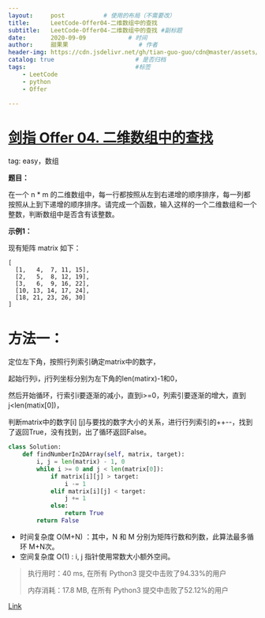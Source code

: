 ```yaml
---
layout:     post           # 使用的布局（不需要改）
title:      LeetCode-Offer04-二维数组中的查找
subtitle:   LeetCode-Offer04-二维数组中的查找 #副标题
date:       2020-09-09            # 时间
author:     甜果果                    # 作者
header-img: https://cdn.jsdelivr.net/gh/tian-guo-guo/cdn@master/assets/picgoimg/20200701171155.png  #背景图片
catalog: true                       # 是否归档
tags:                               #标签
    - LeetCode
    - python
    - Offer

---
```


# [剑指 Offer 04. 二维数组中的查找](https://leetcode-cn.com/problems/er-wei-shu-zu-zhong-de-cha-zhao-lcof/)

tag: easy，数组

**题目：**

在一个 n * m 的二维数组中，每一行都按照从左到右递增的顺序排序，每一列都按照从上到下递增的顺序排序。请完成一个函数，输入这样的一个二维数组和一个整数，判断数组中是否含有该整数。

**示例1：**

现有矩阵 matrix 如下：

```
[
  [1,   4,  7, 11, 15],
  [2,   5,  8, 12, 19],
  [3,   6,  9, 16, 22],
  [10, 13, 14, 17, 24],
  [18, 21, 23, 26, 30]
]
```

# 方法一：

定位左下角，按照行列索引确定matrix中的数字，

起始行列i，j行列坐标分别为左下角的len(matirx)-1和0，

然后开始循环，行索引i要逐渐的减小，直到i>=0，列索引要逐渐的增大，直到j<len(matix[0])，

判断matrix中的数字[i] [j]与要找的数字大小的关系，进行行列索引的++--，找到了返回True，没有找到，出了循环返回False。

```python
class Solution:
    def findNumberIn2DArray(self, matrix, target):
        i, j = len(matrix) - 1, 0
        while i >= 0 and j < len(matrix[0]):
            if matrix[i][j] > target:
                i -= 1
            elif matrix[i][j] < target:
                j += 1
            else:
                return True
        return False
```

-   时间复杂度 O(M+N) ：其中，N 和 M 分别为矩阵行数和列数，此算法最多循环 M+N次。
-   空间复杂度 O(1) : i, j 指针使用常数大小额外空间。

>执行用时：40 ms, 在所有 Python3 提交中击败了94.33%的用户
>
>内存消耗：17.8 MB, 在所有 Python3 提交中击败了52.12%的用户

[Link](https://leetcode-cn.com/problems/er-wei-shu-zu-zhong-de-cha-zhao-lcof/solution/mian-shi-ti-04-er-wei-shu-zu-zhong-de-cha-zhao-zuo/)

